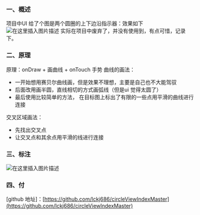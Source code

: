 ### 一、概述
项目中UI 给了个图是两个圆圈的上下边沿指示器：效果如下
![在这里插入图片描述](https://img-blog.csdnimg.cn/20190928134044331.gif)
实际在项目中废弃了，并没有使用到，有点可惜，记录下。

### 二、原理
原理：onDraw + 画曲线 + onTouch 手势
曲线的画法：
- 一开始想用赛贝尔曲线画，但是效果不理想，主要是自己也不大能驾驭
- 后面改用画半圆，直线相切的方式画弧线（但是ui 觉得太圆了）
- 最后使用比较简单的方法， 在目标图上标出了有限的一些点用平滑的曲线进行连接

交叉区域画法：
- 先找出交叉点
- 让交叉点和其余点用平滑的线进行连接

### 三、标注
![在这里插入图片描述](https://img-blog.csdnimg.cn/20190928141625386.jpg?x-oss-process=image/watermark,type_ZmFuZ3poZW5naGVpdGk,shadow_10,text_aHR0cHM6Ly9ibG9nLmNzZG4ubmV0L2xja2o2ODY=,size_16,color_FFFFFF,t_70)
### 四、付
[github 地址]：[https://github.com/lckj686/circleViewIndexMaster](https://github.com/lckj686/circleViewIndexMaster)
